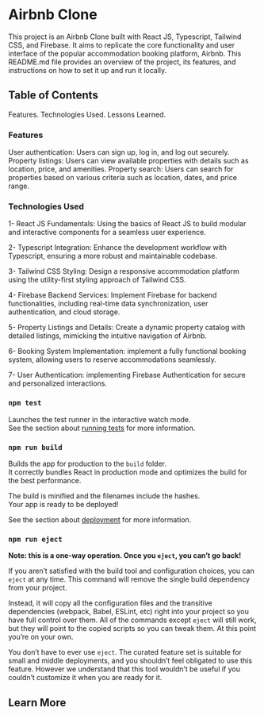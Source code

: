 # Airbnb Clone 

This project is an Airbnb Clone built with React JS, Typescript, Tailwind CSS, and Firebase. It aims to replicate the core functionality and user interface of the popular accommodation booking platform, Airbnb. This README.md file provides an overview of the project, its features, and instructions on how to set it up and run it locally.

## Table of Contents

Features.
Technologies Used.
Lessons Learned.

### Features
User authentication: Users can sign up, log in, and log out securely.
Property listings: Users can view available properties with details such as location, price, and amenities.
Property search: Users can search for properties based on various criteria such as location, dates, and price range.

### Technologies Used
1- React JS Fundamentals: Using the basics of React JS  to build modular and interactive components for a seamless user experience.

2- Typescript Integration: Enhance the development workflow with Typescript, ensuring a more robust and maintainable codebase.

3- Tailwind CSS Styling: Design a responsive accommodation platform using the utility-first styling approach of Tailwind CSS.

4- Firebase Backend Services: Implement Firebase for backend functionalities, including real-time data synchronization, user authentication, and cloud storage.

5- Property Listings and Details: Create a dynamic property catalog with detailed listings, mimicking the intuitive navigation of Airbnb.

6- Booking System Implementation: implement a fully functional booking system, allowing users to reserve accommodations seamlessly.

7- User Authentication: implementing Firebase Authentication for secure and personalized interactions.





### `npm test`

Launches the test runner in the interactive watch mode.\
See the section about [running tests](https://facebook.github.io/create-react-app/docs/running-tests) for more information.

### `npm run build`

Builds the app for production to the `build` folder.\
It correctly bundles React in production mode and optimizes the build for the best performance.

The build is minified and the filenames include the hashes.\
Your app is ready to be deployed!

See the section about [deployment](https://facebook.github.io/create-react-app/docs/deployment) for more information.

### `npm run eject`

**Note: this is a one-way operation. Once you `eject`, you can’t go back!**

If you aren’t satisfied with the build tool and configuration choices, you can `eject` at any time. This command will remove the single build dependency from your project.

Instead, it will copy all the configuration files and the transitive dependencies (webpack, Babel, ESLint, etc) right into your project so you have full control over them. All of the commands except `eject` will still work, but they will point to the copied scripts so you can tweak them. At this point you’re on your own.

You don’t have to ever use `eject`. The curated feature set is suitable for small and middle deployments, and you shouldn’t feel obligated to use this feature. However we understand that this tool wouldn’t be useful if you couldn’t customize it when you are ready for it.

## Learn More


